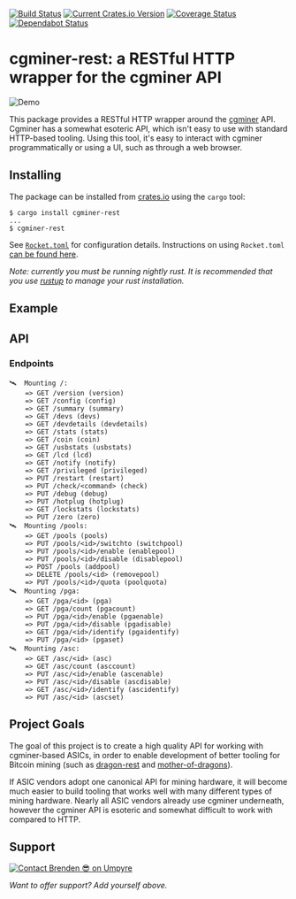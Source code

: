 [![Build Status](https://travis-ci.org/brndnmtthws/cgminer-rest.svg?branch=master)](https://travis-ci.org/brndnmtthws/cgminer-rest) [![Current Crates.io Version](https://img.shields.io/crates/v/cgminer-rest.svg)](https://crates.io/crates/cgminer-rest) [![Coverage Status](https://coveralls.io/repos/github/brndnmtthws/cgminer-rest/badge.svg?branch=master)](https://coveralls.io/github/brndnmtthws/cgminer-rest?branch=master) [![Dependabot Status](https://api.dependabot.com/badges/status?host=github&repo=brndnmtthws/cgminer-rest)](https://dependabot.com)


# cgminer-rest: a RESTful HTTP wrapper for the cgminer API

![Demo](/demo.gif?raw=true)

This package provides a RESTful HTTP wrapper around the
[cgminer](https://github.com/ckolivas/cgminer) API. Cgminer has a somewhat
esoteric API, which isn't easy to use with standard HTTP-based tooling. Using
this tool, it's easy to interact with cgminer programmatically or using a UI,
such as through a web browser.

## Installing

The package can be installed from [crates.io](https://crates.io/) using the `cargo` tool:

```ShellSession
$ cargo install cgminer-rest
...
$ cgminer-rest
```

See [`Rocket.toml`](Rocket.toml) for configuration details. Instructions on using `Rocket.toml` [can be found here](https://rocket.rs/v0.4/guide/configuration/#rockettoml).

*Note: currently you must be running nightly rust. It is recommended that you use [rustup](https://github.com/rust-lang/rustup.rs) to manage your rust installation.*

## Example

## API

### Endpoints

    🛰  Mounting /:
        => GET /version (version)
        => GET /config (config)
        => GET /summary (summary)
        => GET /devs (devs)
        => GET /devdetails (devdetails)
        => GET /stats (stats)
        => GET /coin (coin)
        => GET /usbstats (usbstats)
        => GET /lcd (lcd)
        => GET /notify (notify)
        => GET /privileged (privileged)
        => PUT /restart (restart)
        => PUT /check/<command> (check)
        => PUT /debug (debug)
        => PUT /hotplug (hotplug)
        => GET /lockstats (lockstats)
        => PUT /zero (zero)
    🛰  Mounting /pools:
        => GET /pools (pools)
        => PUT /pools/<id>/switchto (switchpool)
        => PUT /pools/<id>/enable (enablepool)
        => PUT /pools/<id>/disable (disablepool)
        => POST /pools (addpool)
        => DELETE /pools/<id> (removepool)
        => PUT /pools/<id>/quota (poolquota)
    🛰  Mounting /pga:
        => GET /pga/<id> (pga)
        => GET /pga/count (pgacount)
        => PUT /pga/<id>/enable (pgaenable)
        => PUT /pga/<id>/disable (pgadisable)
        => GET /pga/<id>/identify (pgaidentify)
        => PUT /pga/<id> (pgaset)
    🛰  Mounting /asc:
        => GET /asc/<id> (asc)
        => GET /asc/count (asccount)
        => PUT /asc/<id>/enable (ascenable)
        => PUT /asc/<id>/disable (ascdisable)
        => GET /asc/<id>/identify (ascidentify)
        => PUT /asc/<id> (ascset)

## Project Goals

The goal of this project is to create a high quality API for working with
cgminer-based ASICs, in order to enable development of better tooling for
Bitcoin mining (such as [dragon-rest](https://github.com/brndnmtthws/dragon-rest) and [mother-of-dragons](https://github.com/brndnmtthws/mother-of-dragons)).

If ASIC vendors adopt one canonical API for mining hardware, it will become
much easier to build tooling that works well with many different types of
mining hardware. Nearly all ASIC vendors already use cgminer underneath,
however the cgminer API is esoteric and somewhat difficult to work with
compared to HTTP.

## Support

[![Contact Brenden 😎 on Umpyre](https://api.umpyre.com/badge/634c76f3513240a4bec1eda7fb5db7ea/badge.svg?width=211.275&height=68.04&name=Brenden%20%F0%9F%98%8E&font_size=18&style=light)](https://umpyre.com/u/634c76f3513240a4bec1eda7fb5db7ea)

_Want to offer support? Add yourself above._
